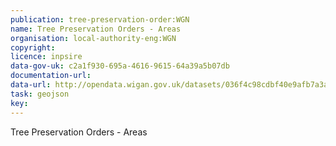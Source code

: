 ```yaml
---
publication: tree-preservation-order:WGN
name: Tree Preservation Orders - Areas
organisation: local-authority-eng:WGN
copyright: 
licence: inpsire
data-gov-uk: c2a1f930-695a-4616-9615-64a39a5b07db
documentation-url: 
data-url: http://opendata.wigan.gov.uk/datasets/036f4c98cdbf40e9afb7a3a76248c7c2_1.geojson
task: geojson
key: 
---
```


Tree Preservation Orders - Areas

